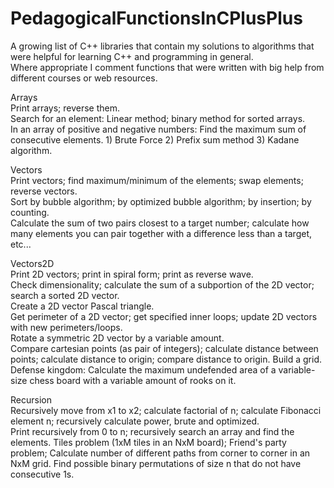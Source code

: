# PedagogicalFunctionsInCPlusPlus  
A growing list of C++ libraries that contain my solutions to algorithms that were helpful for learning C++ and programming in general.  
Where appropriate I comment functions that were written with big help from different courses or web resources.  

Arrays  
Print arrays; reverse them.  
Search for an element: Linear method; binary method for sorted arrays.  
In an array of positive and negative numbers: Find the maximum sum of consecutive elements. 1) Brute Force 2) Prefix sum method 3) Kadane algorithm.  

Vectors  
Print vectors; find maximum/minimum of the elements; swap elements; reverse vectors.  
Sort by bubble algorithm; by optimized bubble algorithm; by insertion; by counting.  
Calculate the sum of two pairs closest to a target number; calculate how many elements you can pair together with a difference less than a target, etc... 

Vectors2D  
Print 2D vectors; print in spiral form; print as reverse wave.  
Check dimensionality; calculate the sum of a subportion of the 2D vector; search a sorted 2D vector.  
Create a 2D vector Pascal triangle.  
Get perimeter of a 2D vector; get specified inner loops; update 2D vectors with new perimeters/loops.  
Rotate a symmetric 2D vector by a variable amount.   
Compare cartesian points (as pair of integers); calculate distance between points; calculate distance to origin; compare distance to origin. Build a grid.  
Defense kingdom: Calculate the maximum undefended area of a variable-size chess board with a variable amount of rooks on it. 

Recursion  
Recursively move from x1 to x2; calculate factorial of n; calculate Fibonacci element n; recursively calculate power, brute and optimized.    
Print recursively from 0 to n; recursively search an array and find the elements.
Tiles problem (1xM tiles in an NxM board); Friend's party problem; Calculate number of different paths from corner to corner in an NxM grid.
Find possible binary permutations of size n that do not have consecutive 1s.
